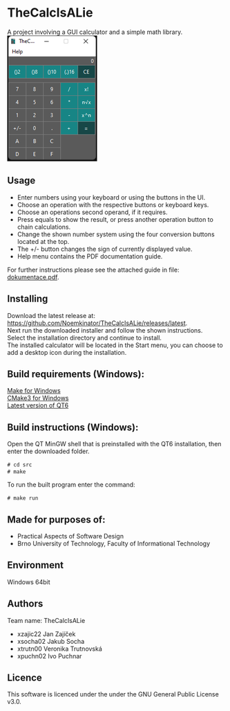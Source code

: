 # TheCalcIsALie

A project involving a GUI calculator and a simple math library.  
![Calculator photo](screenshot.png)

Usage
---------
* Enter numbers using your keyboard or using the buttons in the UI.
* Choose an operation with the respective buttons or keyboard keys.
* Choose an operations second operand, if it requires.
* Press equals to show the result, or press another operation button to chain calculations.
* Change the shown number system using the four conversion buttons located at the top.
* The +/- button changes the sign of currently displayed value.
* Help menu contains the PDF documentation guide.

For further instructions please see the attached guide in file: [dokumentace.pdf](dokumentace.pdf).

Installing
---------
Download the latest release at: https://github.com/Noemkinator/TheCalcIsALie/releases/latest.  
Next run the downloaded installer and follow the shown instructions.  
Select the installation directory and continue to install.  
The installed calculator will be located in the Start menu, you can choose to add a desktop icon during the installation.

Build requirements (Windows):
---------
[Make for Windows](http://gnuwin32.sourceforge.net/packages/make.htm)  
[CMake3 for Windows](https://cmake.org/download/)  
[Latest version of QT6](https://www.qt.io/)

Build instructions (Windows):
---------
Open the QT MinGW shell that is preinstalled with the QT6 installation, then enter the downloaded folder.
```
# cd src
# make
```
To run the built program enter the command:
```
# make run
```

Made for purposes of:
---------
* Practical Aspects of Software Design
* Brno University of Technology, Faculty of Informational Technology

Environment
---------
Windows 64bit

Authors
------
Team name: TheCalcIsALie
- xzajic22 Jan Zajíček 
- xsocha02 Jakub Socha 
- xtrutn00 Veronika Trutnovská 
- xpuchn02 Ivo Puchnar 

Licence
-------
This software is licenced under the under the GNU General Public License v3.0.
